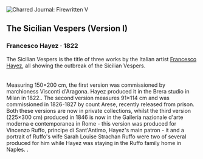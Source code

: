 <div class="artwork-of-the-day">
  <div class="container">
    <div class="img-wrapper">
      <img
        src="https://uploads1.wikiart.org/images/francesco-hayez/sicilian-evenings-painting-series-scene-1.jpg!Large.jpg"
        alt="Charred Journal: Firewritten V" />
    </div>
    <div class="artwork-detail">
      <div class="artwork-origin"> 
        <h2 class="artwork-name">The Sicilian Vespers (Version I)</h2>
        <h3 class="artist">
          Francesco Hayez
                    ·  1822
        </h3>
      </div>
      <p class="description">
        <span class="artwork-description-text ng-binding" ng-bind-html="viewModel.ArtworkOfTheDay.Description | unsafe">The Sicilian Vespers is the title of three works by the Italian artist <a target="_blank" href="/en/francesco-hayez">Francesco Hayez</a>, all showing the outbreak of the Sicilian Vespers.<br>
<br>
<br>Measuring 150×200&nbsp;cm, the first version was commissioned by marchioness Visconti d'Aragona. Hayez produced it in the Brera studio in Milan in 1822.. The second version measures 91×114&nbsp;cm and was commissioned in 1826-1827 by count Arese, recently released from prison. Both these versions are now in private collections, whilst the third version (225×300&nbsp;cm) produced in 1846 is now in the Galleria nazionale d'arte moderna e contemporanea in Rome - this version was produced for Vincenzo Ruffo, principe di Sant'Antimo, Hayez's main patron - it and a portrait of Ruffo's wife Sarah Louise Strachan Ruffo were two of several produced for him while Hayez was staying in the Ruffo family home in Naples. .<br>
<br>
<br><br></span>
                        <div class="text-shadow-container" ng-show="showShadow" style=""></div>
      </p>
    </div>
  </div>

</div>
